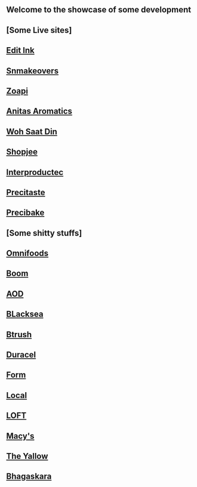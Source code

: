 ## Welcome to the showcase of some development

## [Some Live sites]

## [Edit Ink](http://editink.in)
## [Snmakeovers](http://snmakeovers.com)
## [Zoapi](http://zoapi.com)
## [Anitas Aromatics](http://anitasaromatics.com/)
## [Woh Saat Din](http://wohsaatdin.com)
## [Shopjee](http://shopjee.com)
## [Interproductec](http://87.106.88.237/interproductec/)
## [Precitaste](http://87.106.88.237/precitaste/)
## [Precibake](http://87.106.88.237/precibake/)


## [Some shitty stuffs]
## [Omnifoods](omnifoods-final/index.html)
## [Boom](boom/index.html)
## [AOD](aod/index.html)
## [BLacksea](blacksea/index.html)
## [Btrush](btrush/index.html)
## [Duracel](duracel/index.html)
## [Form](formvalidation/index.html)
## [Local](localstorage/index.html)
## [LOFT](LOFT/index.html)
## [Macy's](macys/index.html)
## [The Yallow](theyalow/index.html)
## [Bhagaskara](bhagaskara/index.html)
